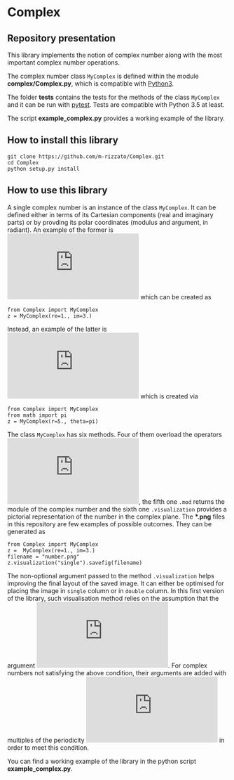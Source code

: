 # Complex

## Repository presentation
This library implements the notion of complex number along with the most important complex number operations. 

The complex number class `MyComplex` is defined within the module **complex/Complex.py**, which is compatible with [Python3](https://www.python.org/downloads/).

The folder **tests** contains the tests for the methods of the class `MyComplex` and it can be run with [pytest](https://docs.pytest.org/en/stable/). Tests are compatible with Python 3.5 at least.

The script **example_complex.py** provides a working example of the library.

## How to install this library
```
git clone https://github.com/m-rizzato/Complex.git
cd Complex
python setup.py install
```

## How to use this library
A single complex number is an instance of the class `MyComplex`. It can be defined either in terms of its Cartesian components (real and imaginary parts) or by provding its polar coordinates (modulus and argument, in radiant). An example of the former is ![equation](https://latex.codecogs.com/gif.latex?z%20%3D%201%20&plus;%20%5Cmathrm%7Bi%7D3) which can be created as 
```
from Complex import MyComplex
z = MyComplex(re=1., im=3.)
```
Instead, an example of the latter is ![equation](https://latex.codecogs.com/gif.latex?z%20%3D%205%20e%5E%7Bi%20%5Cpi%7D) which is created via
```
from Complex import MyComplex
from math import pi
z = MyComplex(r=5., theta=pi)
```

The class `MyComplex` has six methods. Four of them overload the operators ![equation](https://latex.codecogs.com/gif.latex?&plus;%2C-%2C*%2C/), the fifth one `.mod` returns the module of the complex number and the sixth one `.visualization` provides a pictorial representation of the number in the complex plane. The **\*.png** files in this repository are few examples of possible outcomes. They can be generated as
```
from Complex import MyComplex
z =  MyComplex(re=1., im=3.)
filename = "number.png"
z.visualization("single").savefig(filename)
```
The non-optional argument passed to the method `.visualization` helps improving the final layout of the saved image. It can either be optimised for placing the image in `single` column or in `double` column. In this first version of the library, such visualisation method relies on the assumption that the argument ![equation](https://latex.codecogs.com/gif.latex?%5Ctheta%20%5Cin%20%5Cleft%5B0%2C2%5Cpi%5Cright%5D). For complex numbers not satisfying the above condition, their arguments are added with multiples of the periodicity ![equation](https://latex.codecogs.com/gif.latex?2%5Cpi) in order to meet this condition.

You can find a working example of the library in the python script **example_complex.py**.
